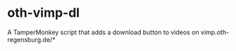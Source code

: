 # oth-vimp-dl
A TamperMonkey script that adds a download button to videos on vimp.oth-regensburg.de/*
